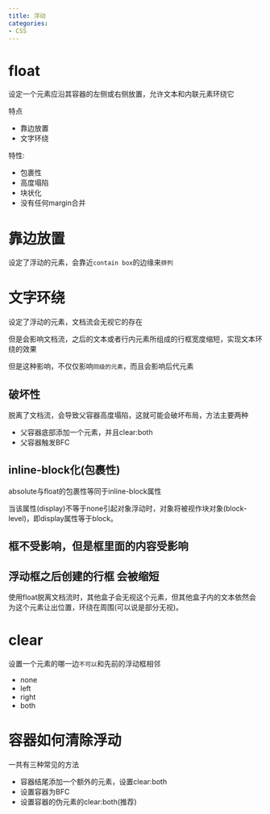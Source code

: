 ```yaml
---
title: 浮动
categories: 
- CSS
---
```


# float

设定一个元素应沿其容器的左侧或右侧放置，允许文本和内联元素环绕它

特点
- 靠边放置
- 文字环绕

特性:
- 包裹性
- 高度塌陷
- 块状化
- 没有任何margin合并

# 靠边放置

设定了浮动的元素，会靠近`contain box`的边缘来`排列`

# 文字环绕

设定了浮动的元素，文档流会无视它的存在

但是会影响文档流，之后的文本或者行内元素所组成的行框宽度缩短，实现文本环绕的效果

但是这种影响，不仅仅影响`同级的元素`，而且会影响后代元素


## 破坏性
脱离了文档流，会导致父容器高度塌陷，这就可能会破坏布局，方法主要两种

- 父容器底部添加一个元素，并且clear:both
- 父容器触发BFC

## inline-block化(包裹性)

absolute与float的包裹性等同于inline-block属性


当该属性(display)不等于none引起对象浮动时，对象将被视作块对象(block-level)，即display属性等于block。

## 框不受影响，但是框里面的内容受影响




## 浮动框之后创建的行框 会被缩短


使用float脱离文档流时，其他盒子会无视这个元素，但其他盒子内的文本依然会为这个元素让出位置，环绕在周围(可以说是部分无视)。


# clear

设置一个元素的哪一边`不可以`和先前的浮动框相邻

- none
- left
- right
- both


# 容器如何清除浮动

一共有三种常见的方法

- 容器结尾添加一个额外的元素，设置clear:both
- 设置容器为BFC
- 设置容器的伪元素的clear:both(推荐)

